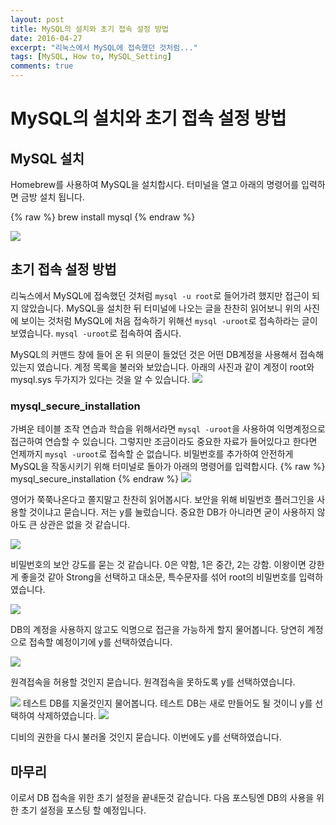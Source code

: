 ```yaml
---
layout: post
title: MySQL의 설치와 초기 접속 설정 방법
date: 2016-04-27
excerpt: "리눅스에서 MySQL에 접속했던 것처럼..."
tags: [MySQL, How to, MySQL_Setting]
comments: true
---
```

# MySQL의 설치와 초기 접속 설정 방법
## MySQL 설치
Homebrew를 사용하여 MySQL을 설치합시다. 터미널을 열고 아래의 명령어를 입력하면 금방 설치 됩니다.

{% raw %}
	brew install mysql
{% endraw %}
 
<img src="https://nine-hundred.github.io/Blog/assets/InstallMysql.jpeg">

## 초기 접속 설정 방법
리눅스에서 MySQL에 접속했던 것처럼 `mysql -u root`로 들어가려 했지만 접근이 되지 않았습니다. MySQL을 설치한 뒤 터미널에 나오는 글을 찬찬히 읽어보니 위의 사진에 보이는 것처럼 MySQL에 처음 접속하기 위해선 `mysql -uroot`로 접속하라는 글이 보였습니다. `mysql -uroot`로 접속하여 줍시다.

MySQL의 커맨드 창에 들어 온 뒤 의문이 들었던 것은 어떤 DB계정을 사용해서 접속해있는지 였습니다. 계정 목록을 불러와 보았습니다. 아래의 사진과 같이 계정이 root와 mysql.sys 두가지가 있다는 것을 알 수 있습니다.
<img src="https://nine-hundred.github.io/Blog/assets/ListOfAccount.jpeg">

### mysql_secure_installation

가벼운 테이블 조작 연습과 학습을 위해서라면 `mysql -uroot`을 사용하여 익명계정으로 접근하여 연습할 수 있습니다. 그렇지만 조금이라도 중요한 자료가 들어있다고 한다면 언제까지 `mysql -uroot`로 접속할 순 없습니다. 비밀번호를 추가하여 안전하게 MySQL을 작동시키기 위해 터미널로 돌아가 아래의 명령어를 입력합시다.
{% raw %}
	mysql_secure_installation
{% endraw %}
<img src="https://nine-hundred.github.io/Blog/assets/SCI1.jpeg">

영어가 쭉쭉나온다고 쫄지말고 찬찬히 읽어봅시다. 보안을 위해 비밀번호 플러그인을 사용할 것이냐고 묻습니다. 저는 y를 눌렀습니다. 중요한 DB가 아니라면 굳이 사용하지 않아도 큰 상관은 없을 것 같습니다.

<img src="https://nine-hundred.github.io/Blog/assets/SCI2.jpeg">

비밀번호의 보안 강도를 묻는 것 같습니다. 0은 약함, 1은 중간, 2는 강함. 이왕이면 강한게 좋을것 같아 Strong을 선택하고 대소문, 특수문자를 섞어 root의 비밀번호를 입력하였습니다.

<img src="https://nine-hundred.github.io/Blog/assets/SCI3.jpeg">

DB의 계정을 사용하지 않고도 익명으로 접근을 가능하게 할지 물어봅니다. 당연히 계정으로 접속할 예정이기에 y를 선택하였습니다.

<img src="https://nine-hundred.github.io/Blog/assets/SCI4.jpeg">

원격접속을 허용할 것인지 묻습니다. 원격접속을 못하도록 y를 선택하였습니다.

<img src="https://nine-hundred.github.io/Blog/assets/SCI5.jpeg">
테스트 DB를 지울것인지 물어봅니다. 테스트 DB는 새로 만들어도 될 것이니 y를 선택하여 삭제하였습니다.

<img src="https://nine-hundred.github.io/Blog/assets/SCI6.jpeg">

디비의 권한을 다시 불러올 것인지 묻습니다. 이번에도 y를 선택하였습니다. 

## 마무리
이로서 DB 접속을 위한 초기 설정을 끝내둔것 같습니다. 다음 포스팅엔 DB의 사용을 위한 초기 설정을 포스팅 할 예정입니다.
